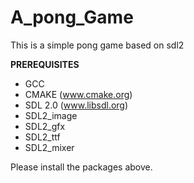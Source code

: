 # A_pong_Game
This is a simple pong game based on sdl2

**PREREQUISITES**

- GCC
- CMAKE (www.cmake.org)
- SDL 2.0 (www.libsdl.org)
- SDL2_image
- SDL2_gfx
- SDL2_ttf
- SDL2_mixer

Please install the packages above.
